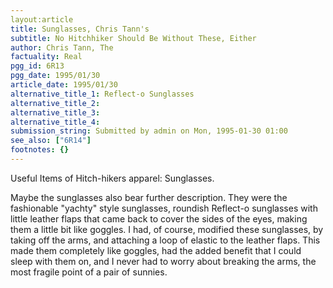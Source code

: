 ```yaml
---
layout:article
title: Sunglasses, Chris Tann's
subtitle: No Hitchhiker Should Be Without These, Either
author: Chris Tann, The
factuality: Real
pgg_id: 6R13
pgg_date: 1995/01/30
article_date: 1995/01/30
alternative_title_1: Reflect-o Sunglasses
alternative_title_2: 
alternative_title_3: 
alternative_title_4: 
submission_string: Submitted by admin on Mon, 1995-01-30 01:00
see_also: ["6R14"]
footnotes: {}
---
```

<div>
<p>Useful Items of Hitch-hikers apparel: Sunglasses.</p>
<p>Maybe the sunglasses also bear further description. They were the fashionable "yachty" style sunglasses, roundish Reflect-o sunglasses with little leather flaps that came back to cover the sides of the eyes, making them a little bit like goggles. I had, of course, modified these sunglasses, by taking off the arms, and attaching a loop of elastic to the leather flaps. This made them completely like goggles, had the added benefit that I could sleep with them on, and I never had to worry about breaking the arms, the most fragile point of a pair of sunnies.</p>
</div>
